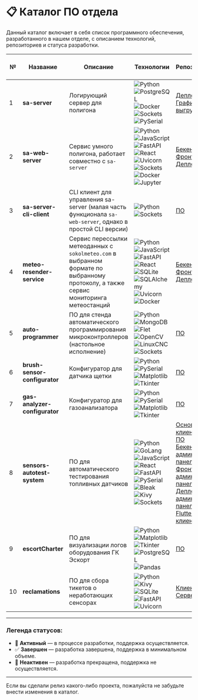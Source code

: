 # 📋 Каталог ПО отдела

Данный каталог включает в себя список программного обеспечения, разработанного в нашем отделе, с описанием технологий, репозиториев и статуса разработки.

| № | Название          | Описание                                                   | Технологии                                                                                             | Репозитории                                                                                                                                              | Дата последнего обновления | Статус                                      | Версия  | Зависимости |
|--|-----------------|------------------------------------------------------------|--------------------------------------------------------------------------------------------------------|----------------------------------------------------------------------------------------------------------------------------------------------------------|----------------------------|---------------------------------------------|---------|-------------|
| 1 | **sa-server**      | Логирующий сервер для полигона                             | ![Python](https://img.shields.io/badge/-Python-3776AB?logo=python&logoColor=white) ![PostgreSQL](https://img.shields.io/badge/-PostgreSQL-336791?logo=postgresql&logoColor=white) ![Docker](https://img.shields.io/badge/-Docker-2496ED?logo=docker&logoColor=white) ![Sockets](https://img.shields.io/badge/-Sockets-FF6F00) ![PySerial](https://img.shields.io/badge/-PySerial-00897B) | [Деплой+ПО](https://github.com/technomaticsDevTeam/sa-server)<br>[Графики-выгрузка](https://github.com/technomaticsDevTeam/escortCharter)                                                                                             | 2024-11-26                 | 🔄 **Активный**  | 1.0.7   | **Python 3.12**: `crcmod==1.7` `psycopg2==2.9.9` `pyserial==3.5` `PyYAML==6.0.1` `pyTelegramBotAPI==4.24.0` `aiohappyeyeballs==2.4.3` <br> **Docker Compose v3.8** |
| 2 | **sa-web-server**  | Сервис умного полигона, работает совместно с `sa-server`   | ![Python](https://img.shields.io/badge/-Python-3776AB?logo=python&logoColor=white) ![JavaScript](https://img.shields.io/badge/-JavaScript-F7DF1E?logo=javascript&logoColor=black) ![FastAPI](https://img.shields.io/badge/-FastAPI-009688?logo=fastapi&logoColor=white) ![React](https://img.shields.io/badge/-React-61DAFB?logo=react&logoColor=black) ![Uvicorn](https://img.shields.io/badge/-Uvicorn-009688?logo=uvicorn&logoColor=white) ![Sockets](https://img.shields.io/badge/-Sockets-FF6F00) ![Docker](https://img.shields.io/badge/-Docker-2496ED?logo=docker&logoColor=white) ![Jupyter](https://img.shields.io/badge/-Jupyter-F37626?logo=jupyter&logoColor=white) | [Бекенд](https://github.com/technomaticsDevTeam/sa-web-server) <br>  [Фронтенд](https://github.com/technomaticsDevTeam/sa-web-server-frontend) <br>  [Деплой](https://github.com/technomaticsDevTeam/sa-web-server-manifest) <br> | 2024-11-25                  | 🔄 **Активный** | 1.0.3   | **Python 3.12**, **Node.js 20**, **Docker Compose v3.8** | ![Python](https://img.shields.io/badge/-Python-3776AB?logo=python&logoColor=white) ![Sockets](https://img.shields.io/badge/-Sockets-FF6F00) | [sa-server-cli-client](https://github.com/technomaticsDevTeam/sa-server-cli-client) | 2024-07-11 | 
| 3 | **sa-server-cli-client** | CLI клиент для управления sa-server (малая часть функционала `sa-web-server`, однако в простой CLI версии) |  ![Python](https://img.shields.io/badge/-Python-3776AB?logo=python&logoColor=white) ![Sockets](https://img.shields.io/badge/-Sockets-FF6F00) | [ПО](https://github.com/technomaticsDevTeam/sa-server-cli-client) | 2024-11-25  | 🛑 **Неактивен** (полностью работоспособен) | 1.0.0 | **Python 3.12**: `﻿colorama==0.4.6` |
| 4 | **meteo-resender-service** | Сервис перессылки метеоданных с `sokolmeteo.com` в выбранном формате по выбранному протоколу, а также сервис мониторинга метеостанций | ![Python](https://img.shields.io/badge/-Python-3776AB?logo=python&logoColor=white) ![JavaScript](https://img.shields.io/badge/-JavaScript-F7DF1E?logo=javascript&logoColor=black) ![FastAPI](https://img.shields.io/badge/-FastAPI-009688?logo=fastapi&logoColor=white) ![React](https://img.shields.io/badge/-React-61DAFB?logo=react&logoColor=black) ![SQLite](https://img.shields.io/badge/-SQLite-003B57?logo=sqlite&logoColor=white) ![SQLAlchemy](https://img.shields.io/badge/-SQLAlchemy-CE5A23?logo=sqlalchemy&logoColor=white)  ![Uvicorn](https://img.shields.io/badge/-Uvicorn-009688?logo=uvicorn&logoColor=white) ![Docker](https://img.shields.io/badge/-Docker-2496ED?logo=docker&logoColor=white) | [Бекенд](https://github.com/technomaticsDevTeam/meteo-resender-service) <br>  [Фронтенд](https://github.com/technomaticsDevTeam/meteo-resender-service-frontend) <br>  [Деплой](https://github.com/technomaticsDevTeam/meteo-resender-service-manifest) <br> | 2024-10-02 | 🔄 **Активный**  | 1.6.6 | **Python 3.12**, **Node.js 20**, **Docker Compose v3.8** |
| 5 | **auto-programmer** | ПО для стенда автоматического программирования микроконтроллеров (настольное исполнение) | ![Python](https://img.shields.io/badge/-Python-3776AB?logo=python&logoColor=white) ![MongoDB](https://img.shields.io/badge/-MongoDB-47A248?logo=mongodb&logoColor=white) ![Flet](https://img.shields.io/badge/-Flet-0288D1?logo=flutter&logoColor=white) ![OpenCV](https://img.shields.io/badge/-OpenCV-5C3EE8?logo=opencv&logoColor=white) ![LinuxCNC](https://img.shields.io/badge/-LinuxCNC-FF6F00?logo=linux&logoColor=white) ![Sockets](https://img.shields.io/badge/-Sockets-FF6F00) | [ПО](https://github.com/technomaticsDevTeam/auto-programmer/) | 2024-03-18 | ✅ **Завершен** | 2.0.5 | **Python 3.12**, **MongoDB 4.4** |
| 6 | **brush-sensor-configurator** | Конфигуратор для датчика щетки |  ![Python](https://img.shields.io/badge/-Python-3776AB?logo=python&logoColor=white)  ![PySerial](https://img.shields.io/badge/-PySerial-00897B) ![Matplotlib](https://img.shields.io/badge/-Matplotlib-013243?logo=matplotlib&logoColor=white) ![Tkinter](https://img.shields.io/badge/-Tkinter-3776AB?logo=python&logoColor=white) | [ПО](https://github.com/technomaticsDevTeam/brush-sensor-configurator/) | 2024-10-03 | ✅ **Завершен** | 1.0.0 | **Python 3.12** |
| 7 | **gas-analyzer-configurator** | Конфигуратор для газоанализатора |  ![Python](https://img.shields.io/badge/-Python-3776AB?logo=python&logoColor=white)  ![PySerial](https://img.shields.io/badge/-PySerial-00897B) ![Matplotlib](https://img.shields.io/badge/-Matplotlib-013243?logo=matplotlib&logoColor=white) ![Tkinter](https://img.shields.io/badge/-Tkinter-3776AB?logo=python&logoColor=white) | [ПО](https://github.com/technomaticsDevTeam/gas-analyzer-configurator/) | 2024-11-26 | ✅ **Активный** | 2.0.1.tec | **Python 3.8** |
| 8 | **sensors-autotest-system** | ПО для автоматического тестирования топливных датчиков | ![Python](https://img.shields.io/badge/-Python-3776AB?logo=python&logoColor=white) ![GoLang](https://img.shields.io/badge/-GoLang-00ADD8?logo=go&logoColor=white) ![JavaScript](https://img.shields.io/badge/-JavaScript-F7DF1E?logo=javascript&logoColor=black) ![React](https://img.shields.io/badge/-React-61DAFB?logo=react&logoColor=black) ![FastAPI](https://img.shields.io/badge/-FastAPI-009688?logo=fastapi&logoColor=white) ![PySerial](https://img.shields.io/badge/-PySerial-3776AB?logo=python&logoColor=white) ![Bleak](https://img.shields.io/badge/-Bleak-009688?logo=python&logoColor=white) ![Kivy](https://img.shields.io/badge/-Kivy-4CAF50?logo=python&logoColor=white) ![Sockets](https://img.shields.io/badge/-Sockets-FF6F00) | [Основное клиентское ПО](https://github.com/technomaticsDevTeam/sensors-autotest-system) <br> [Бекенд админской панели](https://github.com/technomaticsDevTeam/sensors-autotest-system-cp-client) <br> [Фронтенд админской панели](https://github.com/technomaticsDevTeam/sensors-autotest-system-cp-client-frontend) <br> [Деплой админской панели](https://github.com/technomaticsDevTeam/sensors-autotest-system-cp-client-manifest) <br> [Flutter клиент](https://github.com/technomaticsDevTeam/test-stand-2-fl)| 2024-10-03 | 🔄 **Активный** | 0.0.1 | **Python 3.12** **GoLang 1.23** **Node.js 20** **Docker Compose v3.8**
| 9 | **escortCharter** | ПО для визуализации логов оборудования ГК Эскорт | ![Python](https://img.shields.io/badge/-Python-3776AB?logo=python&logoColor=white) ![Matplotlib](https://img.shields.io/badge/-Matplotlib-013243?logo=matplotlib&logoColor=white) ![Tkinter](https://img.shields.io/badge/-Tkinter-3776AB?logo=python&logoColor=white)![PostgreSQL](https://img.shields.io/badge/-PostgreSQL-336791?logo=postgresql&logoColor=white) ![Pandas](https://img.shields.io/badge/pandas-%23150458.svg?style=for-the-badge&logo=pandas&logoColor=white) | [ПО](https://github.com/technomaticsDevTeam/escortCharter) <br> | 2024-11-27 | ✅ **Завершен** | 1.32_logger_3 | **Python 3.12**|
| 10 | **reclamations** | ПО для сбора тикетов о неработающих сенсорах | ![Python](https://img.shields.io/badge/-Python-3776AB?logo=python&logoColor=white) ![Kivy](https://img.shields.io/badge/-Kivy-4CAF50?logo=python&logoColor=white) ![SQLite](https://img.shields.io/badge/-SQLite-003B57?logo=sqlite&logoColor=white) ![FastAPI](https://img.shields.io/badge/-FastAPI-009688?logo=fastapi&logoColor=white) ![Uvicorn](https://img.shields.io/badge/-Uvicorn-009688?logo=uvicorn&logoColor=white) | [Клиент](https://github.com/technomaticsDevTeam/reclamations-client) [Сервер](https://github.com/technomaticsDevTeam/reclamations-server) <br> | 2024-11-29 | **Активный** | 0.0.1 | **Python 3.10**|


---

### Легенда статусов:
- 🔄 **Активный** — в процессе разработки, поддержка осуществляется.
- ✅ **Завершен** — разработка завершена, поддержка в минимальном объеме.
- 🛑 **Неактивен** — разработка прекращена, поддержка не осуществляется.

---

Если вы сделали релиз какого-либо проекта, пожалуйста не забудьте внести изменения в каталог.
